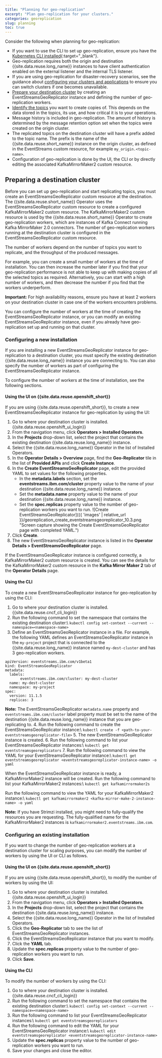 ```yaml
---
title: "Planning for geo-replication"
excerpt: "Plan geo-replication for your clusters."
categories: georeplication
slug: planning
toc: true
---
```


Consider the following when planning for geo-replication:

- If you want to use the CLI to set up geo-replication, ensure you have the [Kubernetes CLI installed](https://kubernetes.io/docs/tasks/tools/){:target="_blank"}.
- Geo-replication requires both the origin and destination {{site.data.reuse.long_name}} instances to have client authentication enabled on the external listener and the internal TLS listener.
- If you are using geo-replication for disaster-recovery scenarios, see the guidance about [configuring your clusters and applications](../failover/#preparing-clusters-and-applications-for-switching) to ensure you can switch clusters if one becomes unavailable.
-	[Prepare your destination cluster](#preparing-a-destination-cluster) by creating an EventStreamsGeoReplicator instance and defining the number of geo-replication workers.
- [Identify the topics](../about/#what-to-replicate) you want to create copies of. This depends on the data stored in the topics, its use, and how critical it is to your operations.
-	Message history is included in geo-replication. The amount of history is determined by the message retention option set when the topics were created on the origin cluster.
- The replicated topics on the destination cluster will have a prefix added to the topic name. The prefix is the name of the {{site.data.reuse.short_name}} instance on the origin cluster, as defined in the EventStreams custom resource, for example `my_origin.<topic-name>`.
- Configuration of geo-replication is done by the UI, the CLI or by directly editing the associated KafkaMirrorMaker2 custom resource.

## Preparing a destination cluster

Before you can set up geo-replication and start replicating topics, you must create an EventStreamsGeoReplicator custom resource at the destination. The {{site.data.reuse.short_name}} Operator uses the EventStreamsGeoReplicator custom resource to create a configured KafkaMirrorMaker2 custom resource. The KafkaMirrorMaker2 custom resource is used by the {{site.data.reuse.short_name}} Operator to create geo-replication workers, which are instances of Kafka Connect running Kafka MirrorMaker 2.0 connectors. The number of geo-replication workers running at the destination cluster is configured in the EventStreamsGeoReplicator custom resource.

The number of workers depend on the number of topics you want to replicate, and the throughput of the produced messages.

For example, you can create a small number of workers at the time of installation. You can then increase the number later if you find that your geo-replication performance is not able to keep up with making copies of all the selected topics as required. Alternatively, you can start with a high number of workers, and then decrease the number if you find that the workers underperform.

**Important:** For high availability reasons, ensure you have at least 2 workers on your destination cluster in case one of the workers encounters problems.

You can configure the number of workers at the time of creating the EventStreamsGeoReplicator instance, or you can modify an existing EventStreamsGeoReplicator instance, even if you already have geo-replication set up and running on that cluster.

### Configuring a new installation

If you are installing a new EventStreamsGeoReplicator instance for geo-replication to a destination cluster, you must specify the existing destination {{site.data.reuse.long_name}} instance you are connecting to. You can also specify the number of workers as part of configuring the EventStreamsGeoReplicator instance.

To configure the number of workers at the time of installation, see the following sections.

#### Using the UI on {{site.data.reuse.openshift_short}}

If you are using {{site.data.reuse.openshift_short}}, to create a new EventStreamsGeoReplicator instance for geo-replication by using the UI:
1. Go to where your destination cluster is installed. {{site.data.reuse.openshift_ui_login}}
2. From the navigation menu, click **Operators > Installed Operators**.
3. In the **Projects** drop-down list, select the project that contains the existing destination {{site.data.reuse.long_name}} instance.
4. Select the {{site.data.reuse.long_name}} Operator in the list of Installed Operators.
5. In the **Operator Details > Overview** page, find the **Geo-Replicator** tile in the list of **Provided APIs** and click **Create Instance**.
6. In the **Create EventStreamsGeoReplicator** page, edit the provided YAML to set values for the following properties.
   - In the **metadata.labels** section, set the **eventstreams.ibm.com/cluster** property value to the name of your destination {{site.data.reuse.long_name}} instance.
   - Set the **metadata.name** property value to the name of your destination {{site.data.reuse.long_name}} instance.
   - Set the **spec.replicas** property value to the number of geo-replication workers you want to run.
  ![Create EventStreamsGeoReplicator]({{ 'images' | relative_url }}/georeplication_create_eventstreamsgeoreplicator_10.3.png "Screen capture showing the Create EventStreamsGeoReplicator page with completed YAML.")
7. Click **Create**.
8. The new EventStreamsGeoReplicator instance is listed in the **Operator Details > EventStreamsGeoReplicator** page.

If the EventStreamsGeoReplicator instance is configured correctly, a KafkaMirrorMaker2 custom resource is created. You can see the details for the KafkaMirrorMaker2 custom resource in the  **Kafka Mirror Maker 2** tab of the **Operator Details** page.

#### Using the CLI

To create a new EventStreamsGeoReplicator instance for geo-replication by using the CLI:
1. Go to where your destination cluster is installed. {{site.data.reuse.cncf_cli_login}}
2. Run the following command to set the namespace that contains the existing destination cluster:\\
   `kubectl config set-context --current --namespace=<namespace-name>`
3. Define an EventStreamsGeoReplicator instance in a file. For example, the following YAML defines an EventStreamsGeoReplicator instance in the `my-project` project that is connected to the {{site.data.reuse.long_name}} instance named `my-dest-cluster` and has 3 geo-replication workers.
```
apiVersion: eventstreams.ibm.com/v1beta1
kind: EventStreamsGeoReplicator
metadata:
  labels:
       eventstreams.ibm.com/cluster: my-dest-cluster
  name: my-dest-cluster
  namespace: my-project
spec:
  version: 11.1.5
  replicas: 3
```
  **Note:** The EventStreamsGeoReplicator `metadata.name` property and `eventstreams.ibm.com/cluster` label property must be set to the name of the destination {{site.data.reuse.long_name}} instance that you are geo-replicating to.
4. Run the following command to create the EventStreamsGeoReplicator instance:\\
   `kubectl create -f <path-to-your-eventstreamsgeoreplicator-file>`
5. The new EventStreamsGeoReplicator instance is created.
6. Run the following command to list your EventStreamsGeoReplicator instances:\\
   `kubectl get eventstreamsgeoreplicators`
7. Run the following command to view the YAML for your EventStreamsGeoReplicator instance:\\
   `kubectl get eventstreamsgeoreplicator <eventstreamsgeoreplicator-instance-name> -o yaml`

When the EventStreamsGeoReplicator instance is ready, a KafkaMirrorMaker2 instance will be created. Run the following command to list your KafkaMirrorMaker2 instances:\\
  `kubectl get kafkamirrormaker2s`

Run the following command to view the YAML for your KafkaMirrorMaker2 instance:\\
  `kubectl get kafkamirrormaker2 <kafka-mirror-make-2-instance-name> -o yaml`

**Note:** If you have Strimzi installed, you might need to fully-qualify the resources you are requesting. The fully-qualified name for the KafkaMirrorMaker2 instances is `kafkamirrormaker2.eventstreams.ibm.com`.

### Configuring an existing installation

If you want to change the number of geo-replication workers at a destination cluster for scaling purposes, you can modify the number of workers by using the UI or CLI as follows.

#### Using the UI on {{site.data.reuse.openshift_short}}

If you are using {{site.data.reuse.openshift_short}}, to modify the number of workers by using the UI:
1. Go to where your destination cluster is installed. {{site.data.reuse.openshift_ui_login}}
2. From the navigation menu, click **Operators > Installed Operators**.
3. In the **Projects** drop-down list, select the project that contains the destination {{site.data.reuse.long_name}} instance.
4. Select the {{site.data.reuse.long_name}} Operator in the list of Installed Operators.
5. Click the **Geo-Replicator** tab to see the list of EventStreamsGeoReplicator instances.
6. Click the EventStreamsGeoReplicator instance that you want to modify.
7. Click the **YAML** tab.
8. Update the **spec.replicas** property value to the number of geo-replication workers you want to run.
9. Click **Save**.

#### Using the CLI

To modify the number of workers by using the CLI:
1. Go to where your destination cluster is installed. {{site.data.reuse.cncf_cli_login}}
2. Run the following command to set the namespace that contains the existing destination cluster:\\
   `kubectl config set-context --current --namespace=<namespace-name>`
3. Run the following command to list your EventStreamsGeoReplicator instances:\\
   `kubectl get eventstreamsgeoreplicators`
4. Run the following command to edit the YAML for your EventStreamsGeoReplicator instance:\\
   `kubectl edit eventstreamsgeoreplicator <eventstreamsgeoreplicator-instance-name>`
5. Update the **spec.replicas** property value to the number of geo-replication workers you want to run.
6. Save your changes and close the editor.
